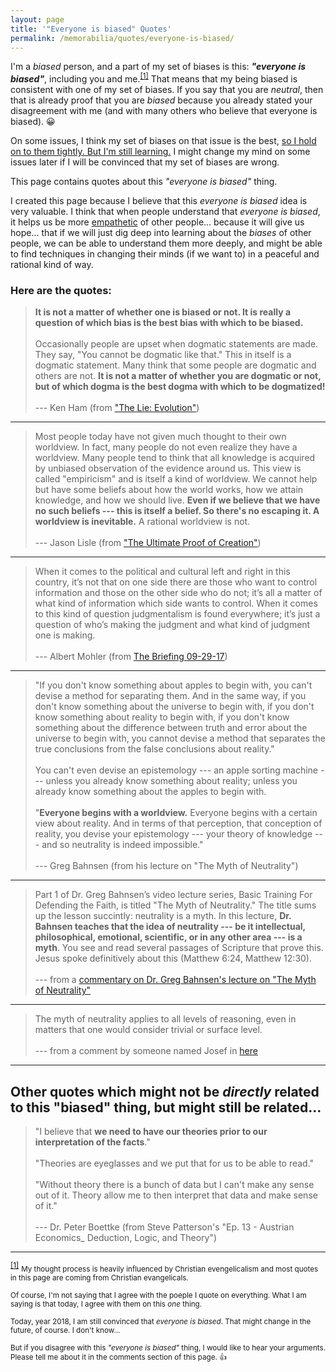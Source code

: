 ```yaml
---
layout: page
title: '"Everyone is biased" Quotes'
permalink: /memorabilia/quotes/everyone-is-biased/
---
```


<!-- 
First things first... 
-->


I'm a _biased_ person, and a part of my set of biases is this: **_"everyone is biased"_**, including you and me.<sup id="footnote-indicator-1">[[1]](#footnote-1)</sup> That means that my being biased is consistent with one of my set of biases. If you say that you are _neutral_, then that is already proof that you are _biased_ because you already stated your disagreement with me (and with many others who believe that everyone is biased).  :grinning:

On some issues, I think my set of biases on that issue is the best, [so I hold on to them tightly. But I'm still learning.](https://simpleprogrammer.com/2012/09/16/have-strong-convictions-but-hold-on-to-them-loosely/) I might change my mind on some issues later if I will be convinced that my set of biases are wrong.

This page contains quotes about this _"everyone is biased"_ thing.

I created this page because I believe that this _everyone is biased_ idea is very valuable. I think that when people understand that _everyone is biased_, it helps us be more [empathetic](http://chadfowler.com/2014/01/19/empathy.html) of other people... because it will give us hope... that if we will just dig deep into learning about the _biases_ of other people, we can be able to understand them more deeply, and might be able to find techniques in changing their minds (if we want to) in a peaceful and rational kind of way.


### Here are the quotes:

> **It is not a matter of whether one is biased or not. It is really a question of which bias is the best bias with which to be biased.**
<br /><br />
> Occasionally people are upset when dogmatic statements are made. They say, "You cannot be dogmatic like that." This in itself is a dogmatic statement. Many think that some people are dogmatic and others are not. **It is not a matter of whether you are dogmatic or not, but of which dogma is the best dogma with which to be dogmatized!**
<br /><br />
> --- Ken Ham (from ["The Lie: Evolution"](https://answersingenesis.org/christianity/christianity-is-under-attack/))


----------


> Most people today have not given much thought to their own worldview. In fact, many people do not even realize they have a worldview. Many people tend to think that all knowledge is acquired by unbiased observation of the evidence around us. This view is called "empiricism" and is itself a kind of worldview. We cannot help but have some beliefs about how the world works, how we attain knowledge, and how we should live. **Even if we believe that we have no such beliefs --- this is itself a belief. So there's no escaping it. A worldview is inevitable.** A rational worldview is not.
<br /><br />
> --- Jason Lisle (from ["The Ultimate Proof of Creation"](https://www.bookdepository.com/book/9780890515686?a_aid=jflaga))


----------


> When it comes to the political and cultural left and right in this country, it’s not that on one side there are those who want to control information and those on the other side who do not; it’s all a matter of what kind of information which side wants to control. When it comes to this kind of question judgmentalism is found everywhere; it’s just a question of who’s making the judgment and what kind of judgment one is making.
<br /><br />
> --- Albert Mohler (from [The Briefing 09-29-17](https://albertmohler.com/2017/09/29/briefing-09-29-17/))


----------



> "If you don't know something about apples to begin with, you can't devise a method for separating them.
And in the same way, if you don't know something about the universe to begin with, if you don't know something about reality to begin with, if you don't know something about the difference between truth and error about the universe to begin with, you cannot devise a method that separates the true conclusions from the false conclusions about reality."
<br /><br />
You can't even devise an epistemology --- an apple sorting machine --- unless you already know something about reality; unless you already know something about the apples to begin with.
<br /><br />
"**Everyone begins with a worldview.** Everyone begins with a certain view about reality. And in terms of that perception, that conception of reality, you devise your epistemology ---  your theory of knowledge --- and so neutrality is indeed impossible."
<br /><br />
> --- Greg Bahnsen (from his lecture on "The Myth of Neutrality")


----------


> Part 1 of Dr. Greg Bahnsen’s video lecture series, Basic Training For Defending the Faith, is titled "The Myth of Neutrality." The title sums up the lesson succintly: neutrality is a myth. In this lecture, **Dr. Bahnsen teaches that the idea of neutrality --- be it intellectual, philosophical, emotional, scientific, or in any other area --- is a myth**. You see and read several passages of Scripture that prove this. Jesus spoke definitively about this (Matthew 6:24, Matthew 12:30).
<br /><br />
> --- from a [commentary on Dr. Greg Bahnsen's lecture on "The Myth of Neutrality"](https://rebuildbiblicalworldview.wordpress.com/2012/10/12/the-myth-of-neutrality/)


----------


> The myth of neutrality applies to all levels of reasoning, even in matters that one would consider trivial or surface level.
<br /><br />
 --- from a comment by someone named Josef in [here](http://www.jasonlisle.com/2017/03/31/the-gospel-in-hollywood-part-2/#more-294)


----------



## Other quotes which might not be _directly_ related to this "biased" thing, but might still be related...

> "I believe that **we need to have our theories prior to our interpretation of the facts**."
<br /><br />
"Theories are eyeglasses and we put that for us to be able to read."
<br /><br />
"Without theory there is a bunch of data but I can't make any sense out of it.
Theory allow me to then interpret that data and make sense of it."
<br /><br />
> --- Dr. Peter Boettke (from Steve Patterson's "Ep. 13 - Austrian Economics_ Deduction, Logic, and Theory")




----------


<sup id="footnote-1">[[1]](#footnote-indicator-1)</sup> 
<small>
    My thought process is heavily influenced by Christian evengelicalism and most quotes in this page are coming from Christian evangelicals.
    <br /><br />
    Of course, I'm not saying that I agree with the poeple I quote on everything. What I am saying is that today, I agree with them on this _one_ thing.
    <br /><br />
    Today, year 2018, I am still convinced that _everyone is biased_. That might change in the future, of course. I don't know...
    <br /><br />
    But if you disagree with this _"everyone is biased"_ thing, I would like to hear your arguments. Please tell me about it in the comments section of this page. :+1:
</small>
